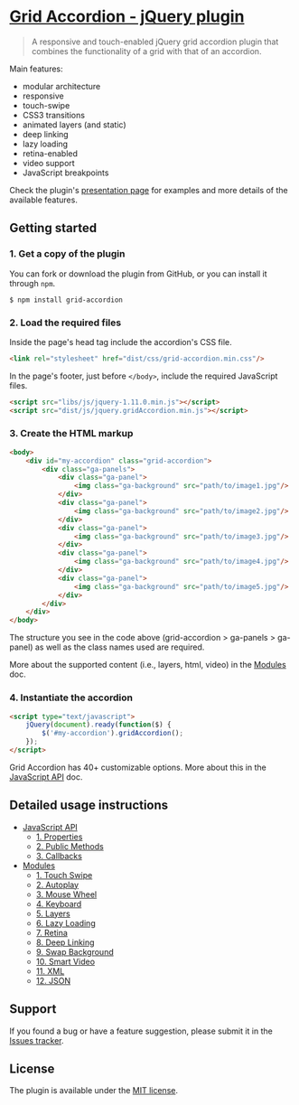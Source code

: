# [Grid Accordion - jQuery plugin](https://bqworks.net/grid-accordion/) #

>A responsive and touch-enabled jQuery grid accordion plugin that combines the functionality of a grid with that of an accordion.

Main features: 

* modular architecture
* responsive
* touch-swipe
* CSS3 transitions
* animated layers (and static)
* deep linking
* lazy loading
* retina-enabled
* video support
* JavaScript breakpoints 

Check the plugin's [presentation page](https://bqworks.net/grid-accordion/) for examples and more details of the available features.

## Getting started ##

### 1. Get a copy of the plugin ###

You can fork or download the plugin from GitHub, or you can install it through `npm`.

```
$ npm install grid-accordion
```

### 2. Load the required files ###

Inside the page's head tag include the accordion's CSS file.

```html
<link rel="stylesheet" href="dist/css/grid-accordion.min.css"/>
```

In the page's footer, just before <code>&lt;/body&gt;</code>, include the required JavaScript files.

```html
<script src="libs/js/jquery-1.11.0.min.js"></script>
<script src="dist/js/jquery.gridAccordion.min.js"></script>
```

### 3. Create the HTML markup ###

```html
<body>
	<div id="my-accordion" class="grid-accordion">
		<div class="ga-panels">
			<div class="ga-panel">
				<img class="ga-background" src="path/to/image1.jpg"/>
			</div>
			<div class="ga-panel">
				<img class="ga-background" src="path/to/image2.jpg"/>
			</div>
			<div class="ga-panel">
				<img class="ga-background" src="path/to/image3.jpg"/>
			</div>
			<div class="ga-panel">
				<img class="ga-background" src="path/to/image4.jpg"/>
			</div>
			<div class="ga-panel">
				<img class="ga-background" src="path/to/image5.jpg"/>
			</div>
		</div>
    </div>
</body>
```

The structure you see in the code above (grid-accordion > ga-panels > ga-panel) as well as the class names used are required.

More about the supported content (i.e., layers, html, video) in the [Modules](docs/modules.md#modules) doc.

### 4. Instantiate the accordion ###

```html
<script type="text/javascript">
	jQuery(document).ready(function($) {
		$('#my-accordion').gridAccordion();
	});
</script>
```

Grid Accordion has 40+ customizable options. More about this in the [JavaScript API](docs/api.md#javascript-api) doc.

## Detailed usage instructions ##

* [JavaScript API](docs/api.md#javascript-api)
	* [1. Properties](docs/api.md#1-properties)
	* [2. Public Methods](docs/api.md#2-public-methods)
	* [3. Callbacks](docs/api.md#3-callbacks)
* [Modules](docs/modules.md#modules)
	* [1. Touch Swipe](docs/modules.md#1-touch-swipe)
	* [2. Autoplay](docs/modules.md#2-autoplay)
	* [3. Mouse Wheel](docs/modules.md#3-mouse-wheel)
	* [4. Keyboard](docs/modules.md#4-keyboard)
	* [5. Layers](docs/modules.md#5-layers)
	* [6. Lazy Loading](docs/modules.md#6-lazy-loading)	
	* [7. Retina](docs/modules.md#7-retina)
	* [8. Deep Linking](docs/modules.md#8-deep-linking)
	* [9. Swap Background](docs/modules.md#9-swap-background)
	* [10. Smart Video](docs/modules.md#10-smart-video)
	* [11. XML](docs/modules.md#11-xml)
	* [12. JSON](docs/modules.md#12-json)

## Support ##

If you found a bug or have a feature suggestion, please submit it in the [Issues tracker](https://github.com/bqworks/grid-accordion-js/issues).

## License ##

The plugin is available under the <a href="https://opensource.org/licenses/MIT">MIT license</a>.